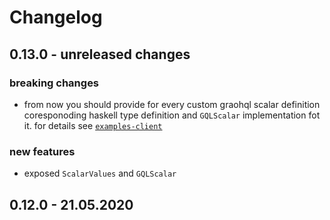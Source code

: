 # Changelog

## 0.13.0 - unreleased changes

### breaking changes

- from now you should provide for every custom graohql scalar definition coresponoding haskell type definition and `GQLScalar` implementation fot it. for details see [`examples-client`](https://github.com/morpheusgraphql/morpheus-graphql/tree/master/examples-client)

### new features

- exposed `ScalarValues` and `GQLScalar`

## 0.12.0 - 21.05.2020
